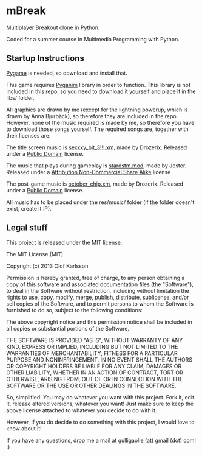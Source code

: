mBreak
======

Multiplayer Breakout clone in Python.

Coded for a summer course in Multimedia Programming with Python.

## Startup Instructions

[Pygame](http://pygame.org/) is needed, so download and install that.

This game requires [Pyganim](http://inventwithpython.com/pyganim/) library in order to function. This library is not included in this repo, so you need to download it yourself and place it in the libs/ folder.

All graphics are drawn by me (except for the lightning powerup, which is drawn by Anna Bjurbäck), so therefore they are included in the repo. However, none of the music required is made by me, so therefore you have to download those songs yourself. The required songs are, together with their licenses are:

The title screen music is [sexxxy_bit_3!!!.xm](http://modarchive.org/index.php?request=view_by_moduleid&query=173084), made by Drozerix. Released under a [Public Domain](http://creativecommons.org/licenses/publicdomain/) license.

The music that plays during gameplay is [stardstm.mod](http://modarchive.org/index.php?request=view_by_moduleid&query=59344), made by Jester. Released under a  [Attribution Non-Commercial Share Alike](http://creativecommons.org/licenses/by-nc-sa/3.0/) license

The post-game music is [october_chip.xm](http://modarchive.org/index.php?request=view_by_moduleid&query=173084), made by Drozerix. Released under a [Public Domain](http://creativecommons.org/licenses/publicdomain/) license. 

All music has to be placed under the res/music/ folder (if the folder doesn't exist, create it :P).

## Legal stuff

This project is released under the MIT license:

The MIT License (MIT)

Copyright (c) 2013 Olof Karlsson

Permission is hereby granted, free of charge, to any person obtaining a copy
of this software and associated documentation files (the "Software"), to deal
in the Software without restriction, including without limitation the rights
to use, copy, modify, merge, publish, distribute, sublicense, and/or sell
copies of the Software, and to permit persons to whom the Software is
furnished to do so, subject to the following conditions:

The above copyright notice and this permission notice shall be included in
all copies or substantial portions of the Software.

THE SOFTWARE IS PROVIDED "AS IS", WITHOUT WARRANTY OF ANY KIND, EXPRESS OR
IMPLIED, INCLUDING BUT NOT LIMITED TO THE WARRANTIES OF MERCHANTABILITY,
FITNESS FOR A PARTICULAR PURPOSE AND NONINFRINGEMENT. IN NO EVENT SHALL THE
AUTHORS OR COPYRIGHT HOLDERS BE LIABLE FOR ANY CLAIM, DAMAGES OR OTHER
LIABILITY, WHETHER IN AN ACTION OF CONTRACT, TORT OR OTHERWISE, ARISING FROM,
OUT OF OR IN CONNECTION WITH THE SOFTWARE OR THE USE OR OTHER DEALINGS IN
THE SOFTWARE.

So, simplified:
You may do whatever you want with this project. Fork it, edit it, release altered versions, whatever you want! Just make sure to keep the above license attached to whatever you decide to do with it.

However, if you do decide to do something with this project, I would love to know about it!

If you have any questions, drop me a mail at gulligaolle (at) gmail (dot) com! :)
